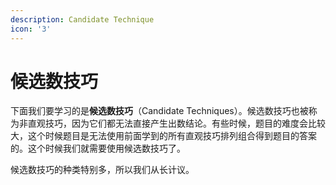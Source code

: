 ```yaml
---
description: Candidate Technique
icon: '3'
---
```


# 候选数技巧

下面我们要学习的是**候选数技巧**（Candidate Techniques）。候选数技巧也被称为非直观技巧，因为它们都无法直接产生出数结论。有些时候，题目的难度会比较大，这个时候题目是无法使用前面学到的所有直观技巧排列组合得到题目的答案的。这个时候我们就需要使用候选数技巧了。

候选数技巧的种类特别多，所以我们从长计议。
